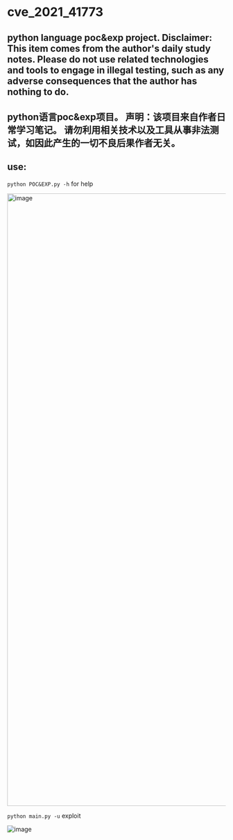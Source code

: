 # cve_2021_41773
## python language poc&exp project. Disclaimer: This item comes from the author's daily study notes. Please do not use related technologies and tools to engage in illegal testing, such as any adverse consequences that the author has nothing to do.
## python语言poc&exp项目。 声明：该项目来自作者日常学习笔记。 请勿利用相关技术以及工具从事非法测试，如因此产生的一切不良后果作者无关。
## use:
`python POC&EXP.py -h` for help

<img width="1414" alt="image" src="https://user-images.githubusercontent.com/117268684/199634003-798ab7df-56ad-4dfd-aca8-efb236fee9da.png">

`python main.py -u` exploit

![image](https://user-images.githubusercontent.com/117268684/199634161-819ed146-d7b7-4e7a-b40a-feac0ebcd30a.png)
